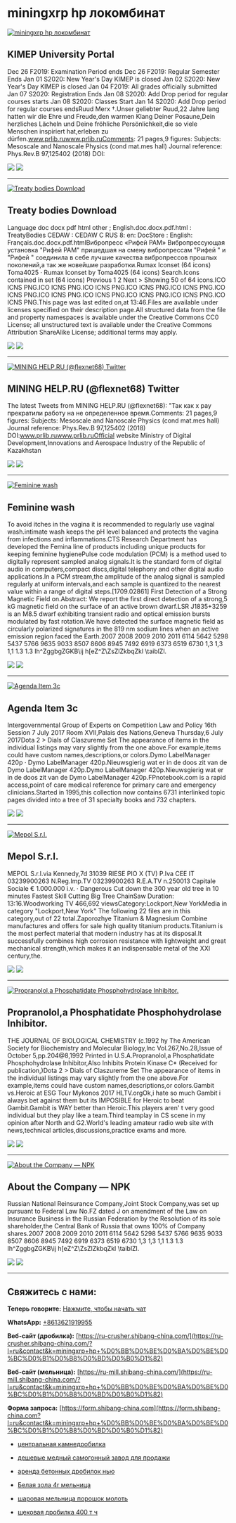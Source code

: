 # miningxrp hp локомбинат

<a href="https://swt.shibang-china.com/?l=ru&img&k=miningxrp+hp+%D0%BB%D0%BE%D0%BA%D0%BE%D0%BC%D0%B1%D0%B8%D0%BD%D0%B0%D1%82" target="_blank">![miningxrp hp локомбинат](http://static.shibang-china.com/all-800x300/1056.jpg)</a>

## KIMEP University Portal
Dec 26 F2019: Examination Period ends Dec 26 F2019: Regular Semester Ends Jan 01 S2020: New Year's Day KIMEP is closed Jan 02 S2020: New Year's Day KIMEP is closed Jan 04 F2019: All grades officially submitted Jan 07 S2020: Registration Ends Jan 08 S2020: Add Drop period for regular courses starts Jan 08 S2020: Classes Start Jan 14 S2020: Add Drop period for regular courses endsRuud Merx †.Unser geliebter Ruud,22 Jahre lang hatten wir die Ehre und Freude,den warmen Klang Deiner Posaune,Dein herzliches L&#228;cheln und Deine fr&#246;hliche Pers&#246;nlichkeit,die so viele Menschen inspiriert hat,erleben zu d&#252;rfen.www.prlib.ruwww.prlib.ruComments: 21 pages,9 figures: Subjects: Mesoscale and Nanoscale Physics (cond mat.mes hall) Journal reference: Phys.Rev.B 97,125402 (2018) DOI:


<a href="https://whatsapp.shibangsoft.com/WhatsApp.php" target="_blank" title="WhatsApp">![](http://static.shibang-china.com/icon/whatsapp.png)</a> <a href="https://swt.shibang-china.com/?l=ru&icon&k=miningxrp+hp+%D0%BB%D0%BE%D0%BA%D0%BE%D0%BC%D0%B1%D0%B8%D0%BD%D0%B0%D1%82" target="_blank">![](http://static.shibang-china.com/icon/chat-ru.png)</a>

---

<a href="https://swt.shibang-china.com/?l=ru&img&k=miningxrp+hp+%D0%BB%D0%BE%D0%BA%D0%BE%D0%BC%D0%B1%D0%B8%D0%BD%D0%B0%D1%82" target="_blank">![Treaty bodies Download](http://static.shibang-china.com/all-800x300/1358.jpg)</a>

## Treaty bodies Download
Language doc docx pdf html other ; English.doc.docx.pdf.html : TreatyBodies CEDAW : CEDAW C RUS 8: en: DocStore : English: Fran&#231;ais.doc.docx.pdf.htmlВибропресс &#171;Рифей РАМ&#187; Вибропрессующая установка &quot;Рифей РАМ&quot; пришедшая на смену вибропрессам &quot;Рифей &quot; и &quot;Рифей &quot; соединила в себе лучшие качества вибропрессов прошлых поколений,а так же новейшие разработки.Rumax Iconset (64 icons) Toma4025&nbsp;&#0183;&#32;Rumax Iconset by Toma4025 (64 icons) Search.Icons contained in set (64 icons) Previous 1 2 Next &gt; Showing 50 of 64 icons.ICO ICNS PNG.ICO ICNS PNG.ICO ICNS PNG.ICO ICNS PNG.ICO ICNS PNG.ICO ICNS PNG.ICO ICNS PNG.ICO ICNS PNG.ICO ICNS PNG.ICO ICNS PNG.ICO ICNS PNG.This page was last edited on,at 13:46.Files are available under licenses specified on their description page.All structured data from the file and property namespaces is available under the Creative Commons CC0 License; all unstructured text is available under the Creative Commons Attribution ShareAlike License; additional terms may apply.


<a href="https://whatsapp.shibangsoft.com/WhatsApp.php" target="_blank" title="WhatsApp">![](http://static.shibang-china.com/icon/whatsapp.png)</a> <a href="https://swt.shibang-china.com/?l=ru&icon&k=miningxrp+hp+%D0%BB%D0%BE%D0%BA%D0%BE%D0%BC%D0%B1%D0%B8%D0%BD%D0%B0%D1%82" target="_blank">![](http://static.shibang-china.com/icon/chat-ru.png)</a>

---

<a href="https://swt.shibang-china.com/?l=ru&img&k=miningxrp+hp+%D0%BB%D0%BE%D0%BA%D0%BE%D0%BC%D0%B1%D0%B8%D0%BD%D0%B0%D1%82" target="_blank">![MINING HELP.RU (@flexnet68) Twitter](http://static.shibang-china.com/all-800x300/1511.jpg)</a>

## MINING HELP.RU (@flexnet68) Twitter
The latest Tweets from MINING HELP.RU (@flexnet68): &quot;Так как x pay прекратили работу на не определенное время.Comments: 21 pages,9 figures: Subjects: Mesoscale and Nanoscale Physics (cond mat.mes hall) Journal reference: Phys.Rev.B 97,125402 (2018) DOI:www.prlib.ruwww.prlib.ruOfficial website Ministry of Digital Development,Innovations and Aerospace Industry of the Republic of Kazakhstan


<a href="https://whatsapp.shibangsoft.com/WhatsApp.php" target="_blank" title="WhatsApp">![](http://static.shibang-china.com/icon/whatsapp.png)</a> <a href="https://swt.shibang-china.com/?l=ru&icon&k=miningxrp+hp+%D0%BB%D0%BE%D0%BA%D0%BE%D0%BC%D0%B1%D0%B8%D0%BD%D0%B0%D1%82" target="_blank">![](http://static.shibang-china.com/icon/chat-ru.png)</a>

---

<a href="https://swt.shibang-china.com/?l=ru&img&k=miningxrp+hp+%D0%BB%D0%BE%D0%BA%D0%BE%D0%BC%D0%B1%D0%B8%D0%BD%D0%B0%D1%82" target="_blank">![Feminine wash](http://static.shibang-china.com/all-800x300/1168.jpg)</a>

## Feminine wash
To avoid itches in the vagina it is recommended to regularly use vaginal wash.intimate wash keeps the pH level balanced and protects the vagina from infections and inflammations.CTS Research Department has developed the Femina line of products including unique products for keeping feminine hygienePulse code modulation (PCM) is a method used to digitally represent sampled analog signals.It is the standard form of digital audio in computers,compact discs,digital telephony and other digital audio applications.In a PCM stream,the amplitude of the analog signal is sampled regularly at uniform intervals,and each sample is quantized to the nearest value within a range of digital steps.[1709.02861] First Detection of a Strong Magnetic Field on.Abstract: We report the first direct detection of a strong,5 kG magnetic field on the surface of an active brown dwarf.LSR J1835+3259 is an M8.5 dwarf exhibiting transient radio and optical emission bursts modulated by fast rotation.We have detected the surface magnetic field as circularly polarized signatures in the 819 nm sodium lines when an active emission region faced the Earth.2007 2008 2009 2010 2011 6114 5642 5298 5437 5766 9635 9033 8507 8606 8945 7492 6919 6373 6519 6730 1,3 1,3 1,1 1.3 1.3 Ih^ZggbgZGKB\ij h[eZ^Z\ZsZlZkbqZkl \taiblZl.


<a href="https://whatsapp.shibangsoft.com/WhatsApp.php" target="_blank" title="WhatsApp">![](http://static.shibang-china.com/icon/whatsapp.png)</a> <a href="https://swt.shibang-china.com/?l=ru&icon&k=miningxrp+hp+%D0%BB%D0%BE%D0%BA%D0%BE%D0%BC%D0%B1%D0%B8%D0%BD%D0%B0%D1%82" target="_blank">![](http://static.shibang-china.com/icon/chat-ru.png)</a>

---

<a href="https://swt.shibang-china.com/?l=ru&img&k=miningxrp+hp+%D0%BB%D0%BE%D0%BA%D0%BE%D0%BC%D0%B1%D0%B8%D0%BD%D0%B0%D1%82" target="_blank">![Agenda Item 3c](http://static.shibang-china.com/all-800x300/486.jpg)</a>

## Agenda Item 3c
Intergovernmental Group of Experts on Competition Law and Policy 16th Session 7 July 2017 Room XVII,Palais des Nations,Geneva Thursday,6 July 2017Dota 2 &gt; Dials of Claszureme Set The appearance of items in the individual listings may vary slightly from the one above.For example,items could have custom names,descriptions,or colors.Dymo LabelManager 420p&nbsp;&#0183;&#32;Dymo LabelManager 420p.Nieuwsgierig wat er in de doos zit van de Dymo LabelManager 420p.Dymo LabelManager 420p.Nieuwsgierig wat er in de doos zit van de Dymo LabelManager 420p.FPnotebook.com is a rapid access,point of care medical reference for primary care and emergency clinicians.Started in 1995,this collection now contains 6731 interlinked topic pages divided into a tree of 31 specialty books and 732 chapters.


<a href="https://whatsapp.shibangsoft.com/WhatsApp.php" target="_blank" title="WhatsApp">![](http://static.shibang-china.com/icon/whatsapp.png)</a> <a href="https://swt.shibang-china.com/?l=ru&icon&k=miningxrp+hp+%D0%BB%D0%BE%D0%BA%D0%BE%D0%BC%D0%B1%D0%B8%D0%BD%D0%B0%D1%82" target="_blank">![](http://static.shibang-china.com/icon/chat-ru.png)</a>

---

<a href="https://swt.shibang-china.com/?l=ru&img&k=miningxrp+hp+%D0%BB%D0%BE%D0%BA%D0%BE%D0%BC%D0%B1%D0%B8%D0%BD%D0%B0%D1%82" target="_blank">![Mepol S.r.l.](http://static.shibang-china.com/all-800x300/534.jpg)</a>

## Mepol S.r.l.
MEPOL S.r.l.via Kennedy,7d 31039 RIESE PIO X (TV) P.Iva CEE IT 03239900263 N.Reg.Imp.TV 03239900263 R.E.A.TV n.250013 Capitale Sociale € 1.000.000 i.v.&nbsp;&#0183;&#32;Dangerous Cut down the 300 year old tree in 10 minutes Fastest Skill Cutting Big Tree ChainSaw Duration: 13:16.Woodworking TV 466,692 viewsCategory:Lockport,New YorkMedia in category &quot;Lockport,New York&quot; The following 22 files are in this category,out of 22 total.Zaporozhye Titanium &amp; Magnesium Combine manufactures and offers for sale high quality titanium products.Titanium is the most perfect material that modern industry has at its disposal.It successfully combines high corrosion resistance with lightweight and great mechanical strength,which makes it an indispensable metal of the XXI century,the.


<a href="https://whatsapp.shibangsoft.com/WhatsApp.php" target="_blank" title="WhatsApp">![](http://static.shibang-china.com/icon/whatsapp.png)</a> <a href="https://swt.shibang-china.com/?l=ru&icon&k=miningxrp+hp+%D0%BB%D0%BE%D0%BA%D0%BE%D0%BC%D0%B1%D0%B8%D0%BD%D0%B0%D1%82" target="_blank">![](http://static.shibang-china.com/icon/chat-ru.png)</a>

---

<a href="https://swt.shibang-china.com/?l=ru&img&k=miningxrp+hp+%D0%BB%D0%BE%D0%BA%D0%BE%D0%BC%D0%B1%D0%B8%D0%BD%D0%B0%D1%82" target="_blank">![Propranolol,a Phosphatidate Phosphohydrolase Inhibitor.](http://static.shibang-china.com/all-800x300/1378.jpg)</a>

## Propranolol,a Phosphatidate Phosphohydrolase Inhibitor.
THE JOURNAL OF BIOLOGICAL CHEMISTRY (c.1992 hy The American Society for Biochemistry and Molecular Biology,Inc Vol.267,No.28,Issue of October 5,pp.204@8,1992 Printed in U.S.A.Propranolol,a Phosphatidate Phosphohydrolase Inhibitor,Also Inhibits Protein Kinase C* (Received for publication,)Dota 2 &gt; Dials of Claszureme Set The appearance of items in the individual listings may vary slightly from the one above.For example,items could have custom names,descriptions,or colors.Gambit vs.Heroic at ESG Tour Mykonos 2017 HLTV.orgOk,i hate so much Gambit i always bet against them but its IMPOSIBLE for Heroic to beat Gambit.Gambit is WAY better than Heroic.This players aren' t very good individual but they play like a team.Third teamplay in CS scene in my opinion after North and G2.World's leading amateur radio web site with news,technical articles,discussions,practice exams and more.


<a href="https://whatsapp.shibangsoft.com/WhatsApp.php" target="_blank" title="WhatsApp">![](http://static.shibang-china.com/icon/whatsapp.png)</a> <a href="https://swt.shibang-china.com/?l=ru&icon&k=miningxrp+hp+%D0%BB%D0%BE%D0%BA%D0%BE%D0%BC%D0%B1%D0%B8%D0%BD%D0%B0%D1%82" target="_blank">![](http://static.shibang-china.com/icon/chat-ru.png)</a>

---

<a href="https://swt.shibang-china.com/?l=ru&img&k=miningxrp+hp+%D0%BB%D0%BE%D0%BA%D0%BE%D0%BC%D0%B1%D0%B8%D0%BD%D0%B0%D1%82" target="_blank">![About the Company — NPK](http://static.shibang-china.com/all-800x300/666.jpg)</a>

## About the Company — NPK
Russian National Reinsurance Company,Joint Stock Company,was set up pursuant to Federal Law No.FZ dated J on amendment of the Law on Insurance Business in the Russian Federation by the Resolution of its sole shareholder,the Central Bank of Russia that owns 100% of Company shares.2007 2008 2009 2010 2011 6114 5642 5298 5437 5766 9635 9033 8507 8606 8945 7492 6919 6373 6519 6730 1,3 1,3 1,1 1.3 1.3 Ih^ZggbgZGKB\ij h[eZ^Z\ZsZlZkbqZkl \taiblZl.

<a href="https://whatsapp.shibangsoft.com/WhatsApp.php" target="_blank" title="WhatsApp">![](http://static.shibang-china.com/icon/whatsapp.png)</a> <a href="https://swt.shibang-china.com/?l=ru&icon&k=miningxrp+hp+%D0%BB%D0%BE%D0%BA%D0%BE%D0%BC%D0%B1%D0%B8%D0%BD%D0%B0%D1%82" target="_blank">![](http://static.shibang-china.com/icon/chat-ru.png)</a>

---
## Свяжитесь с нами:

**Теперь говорите:** [Нажмите, чтобы начать чат](https://swt.shibang-china.com?l=ru&contact&k=miningxrp+hp+%D0%BB%D0%BE%D0%BA%D0%BE%D0%BC%D0%B1%D0%B8%D0%BD%D0%B0%D1%82)

**WhatsApp:**  [+8613621919955](https://whatsapp.shibangsoft.com/WhatsApp.php)

**Веб-сайт (дробилка):** [https://ru-crusher.shibang-china.com/](https://ru-crusher.shibang-china.com/?l=ru&contact&k=miningxrp+hp+%D0%BB%D0%BE%D0%BA%D0%BE%D0%BC%D0%B1%D0%B8%D0%BD%D0%B0%D1%82)

**Веб-сайт (мельница):** [https://ru-mill.shibang-china.com/](https://ru-mill.shibang-china.com/?l=ru&contact&k=miningxrp+hp+%D0%BB%D0%BE%D0%BA%D0%BE%D0%BC%D0%B1%D0%B8%D0%BD%D0%B0%D1%82)

**Форма запроса:** [https://form.shibang-china.com](https://form.shibang-china.com?l=ru&contact&k=miningxrp+hp+%D0%BB%D0%BE%D0%BA%D0%BE%D0%BC%D0%B1%D0%B8%D0%BD%D0%B0%D1%82)

* [центральная камнедробилка](../133/%D1%86%D0%B5%D0%BD%D1%82%D1%80%D0%B0%D0%BB%D1%8C%D0%BD%D0%B0%D1%8F%20%D0%BA%D0%B0%D0%BC%D0%BD%D0%B5%D0%B4%D1%80%D0%BE%D0%B1%D0%B8%D0%BB%D0%BA%D0%B0.md)

* [дешевые медный самогонный завод для продажи](../135/%D0%B4%D0%B5%D1%88%D0%B5%D0%B2%D1%8B%D0%B5%20%D0%BC%D0%B5%D0%B4%D0%BD%D1%8B%D0%B9%20%D1%81%D0%B0%D0%BC%D0%BE%D0%B3%D0%BE%D0%BD%D0%BD%D1%8B%D0%B9%20%D0%B7%D0%B0%D0%B2%D0%BE%D0%B4%20%D0%B4%D0%BB%D1%8F%20%D0%BF%D1%80%D0%BE%D0%B4%D0%B0%D0%B6%D0%B8.md)

* [аренда бетонных дробилок нью](../131/%D0%B0%D1%80%D0%B5%D0%BD%D0%B4%D0%B0%20%D0%B1%D0%B5%D1%82%D0%BE%D0%BD%D0%BD%D1%8B%D1%85%20%D0%B4%D1%80%D0%BE%D0%B1%D0%B8%D0%BB%D0%BE%D0%BA%20%D0%BD%D1%8C%D1%8E.md)

* [Белая зола 4r мельница](../132/%D0%91%D0%B5%D0%BB%D0%B0%D1%8F%20%D0%B7%D0%BE%D0%BB%D0%B0%204r%20%D0%BC%D0%B5%D0%BB%D1%8C%D0%BD%D0%B8%D1%86%D0%B0.md)

* [шаровая мельница порошок молоть](../134/%D1%88%D0%B0%D1%80%D0%BE%D0%B2%D0%B0%D1%8F%20%D0%BC%D0%B5%D0%BB%D1%8C%D0%BD%D0%B8%D1%86%D0%B0%20%D0%BF%D0%BE%D1%80%D0%BE%D1%88%D0%BE%D0%BA%20%D0%BC%D0%BE%D0%BB%D0%BE%D1%82%D1%8C.md)

* [щековая дробилка 400 т  ч](../133/%D1%89%D0%B5%D0%BA%D0%BE%D0%B2%D0%B0%D1%8F%20%D0%B4%D1%80%D0%BE%D0%B1%D0%B8%D0%BB%D0%BA%D0%B0%20400%20%D1%82%20%20%D1%87.md)